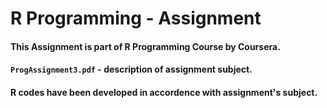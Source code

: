 # R Programming - Assignment

#### This Assignment is part of R Programming Course by Coursera.

#### `ProgAssignment3.pdf` - description of assignment subject.

#### R codes have been developed in accordence with assignment's subject. 
